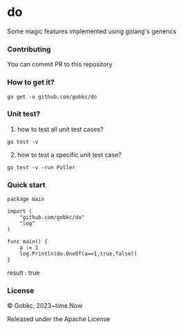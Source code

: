 # do
Some magic features implemented using golang's generics


### Contributing
You can commit PR to this repository

### How to get it?
````
go get -u github.com/gobkc/do
````

### Unit test?

1. how to test all unit test cases?

````
go test -v
````

2. how to test a specific unit test case?

````
go test -v -run Poller
````

### Quick start
````
package main

import (
	"github.com/gobkc/do"
	"log"
)

func main() {
    a := 1
    log.Println(do.OneOf(a==1,true,false))
}
````

result : true

### License
© Gobkc, 2023~time.Now

Released under the Apache License